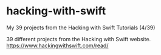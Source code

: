 # hacking-with-swift
My 39 projects from the Hacking with Swift Tutorials (4/39)


39 different projects from the Hacking with Swift website. https://www.hackingwithswift.com/read/
